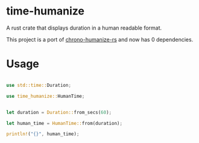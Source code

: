 # time-humanize

A rust crate that displays duration in a human readable format.

This project is a port of [chrono-humanize-rs](https://github.com/imp/chrono-humanize-rs) and
now has 0 dependencies.


# Usage

```rust

use std::time::Duration;

use time_humanize::HumanTime;


let duration = Duration::from_secs(60);

let human_time = HumanTime::from(duration);

println!("{}", human_time);

```

